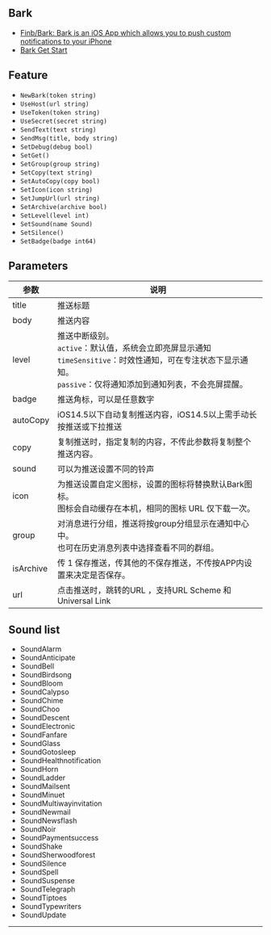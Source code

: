 ## Bark

- [Finb/Bark: Bark is an iOS App which allows you to push custom notifications to your iPhone](https://github.com/Finb/Bark)
- [Bark Get Start](https://bark.day.app/#/)

## Feature

- `NewBark(token string)`
- `UseHost(url string)`
- `UseToken(token string)`
- `UseSecret(secret string)`
- `SendText(text string)`
- `SendMsg(title, body string)`
- `SetDebug(debug bool)`
- `SetGet()`
- `SetGroup(group string)`
- `SetCopy(text string)`
- `SetAutoCopy(copy bool)`
- `SetIcon(icon string)`
- `SetJumpUrl(url string)`
- `SetArchive(archive bool)`
- `SetLevel(level int)`
- `SetSound(name Sound)`
- `SetSilence()`
- `SetBadge(badge int64)`


## Parameters

| 参数        | 说明                                                                                                        |
|-----------|-----------------------------------------------------------------------------------------------------------|
| title     | 推送标题                                                                                                      |
| body | 推送内容                                                                                                      |
| level | 推送中断级别。<br>`active`：默认值，系统会立即亮屏显示通知 <br>`timeSensitive`：时效性通知，可在专注状态下显示通知。<br>`passive`：仅将通知添加到通知列表，不会亮屏提醒。 |
| badge | 推送角标，可以是任意数字                                                                                              | 
| autoCopy | iOS14.5以下自动复制推送内容，iOS14.5以上需手动长按推送或下拉推送                                                                   |
| copy | 复制推送时，指定复制的内容，不传此参数将复制整个推送内容。                                                                             |
| sound | 可以为推送设置不同的铃声                                                                                              |
| icon | 为推送设置自定义图标，设置的图标将替换默认Bark图标。                                                                              <br>图标会自动缓存在本机，相同的图标 URL 仅下载一次。 |
| group | 对消息进行分组，推送将按group分组显示在通知中心中。                                                                              <br>也可在历史消息列表中选择查看不同的群组。 |
| isArchive | 传 1 保存推送，传其他的不保存推送，不传按APP内设置来决定是否保存。                                                                      |
| url | 点击推送时，跳转的URL ，支持URL Scheme 和 Universal Link                                                               |


## Sound list

- SoundAlarm
- SoundAnticipate
- SoundBell
- SoundBirdsong
- SoundBloom
- SoundCalypso
- SoundChime
- SoundChoo
- SoundDescent
- SoundElectronic
- SoundFanfare
- SoundGlass
- SoundGotosleep
- SoundHealthnotification
- SoundHorn
- SoundLadder
- SoundMailsent
- SoundMinuet
- SoundMultiwayinvitation
- SoundNewmail
- SoundNewsflash
- SoundNoir
- SoundPaymentsuccess
- SoundShake
- SoundSherwoodforest
- SoundSilence
- SoundSpell
- SoundSuspense
- SoundTelegraph
- SoundTiptoes
- SoundTypewriters
- SoundUpdate

----
